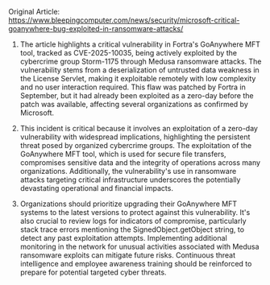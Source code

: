 Original Article: https://www.bleepingcomputer.com/news/security/microsoft-critical-goanywhere-bug-exploited-in-ransomware-attacks/

1) The article highlights a critical vulnerability in Fortra's GoAnywhere MFT tool, tracked as CVE-2025-10035, being actively exploited by the cybercrime group Storm-1175 through Medusa ransomware attacks. The vulnerability stems from a deserialization of untrusted data weakness in the License Servlet, making it exploitable remotely with low complexity and no user interaction required. This flaw was patched by Fortra in September, but it had already been exploited as a zero-day before the patch was available, affecting several organizations as confirmed by Microsoft.

2) This incident is critical because it involves an exploitation of a zero-day vulnerability with widespread implications, highlighting the persistent threat posed by organized cybercrime groups. The exploitation of the GoAnywhere MFT tool, which is used for secure file transfers, compromises sensitive data and the integrity of operations across many organizations. Additionally, the vulnerability's use in ransomware attacks targeting critical infrastructure underscores the potentially devastating operational and financial impacts.

3) Organizations should prioritize upgrading their GoAnywhere MFT systems to the latest versions to protect against this vulnerability. It's also crucial to review logs for indicators of compromise, particularly stack trace errors mentioning the SignedObject.getObject string, to detect any past exploitation attempts. Implementing additional monitoring in the network for unusual activities associated with Medusa ransomware exploits can mitigate future risks. Continuous threat intelligence and employee awareness training should be reinforced to prepare for potential targeted cyber threats.